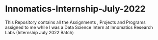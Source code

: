 # Innomatics-Internship-July-2022
This Repository contains all the Assignments , Projects and Programs assigned to me while I was a Data Science Intern at Innomatics Research Labs (Internship July 2022 Batch) 

